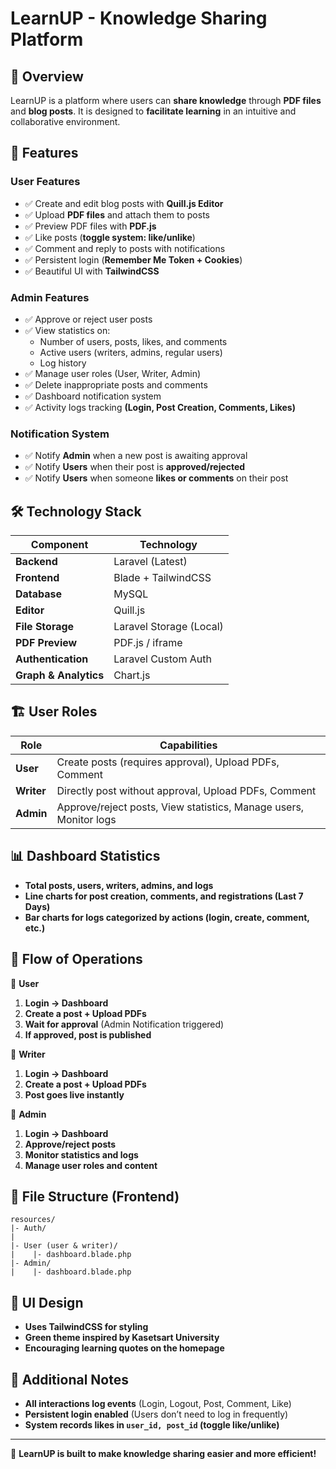 # LearnUP - Knowledge Sharing Platform

## 🌟 Overview
LearnUP is a platform where users can **share knowledge** through **PDF files** and **blog posts**. It is designed to **facilitate learning** in an intuitive and collaborative environment.

## 🚀 Features
### **User Features**
- ✅ Create and edit blog posts with **Quill.js Editor**
- ✅ Upload **PDF files** and attach them to posts
- ✅ Preview PDF files with **PDF.js**
- ✅ Like posts (**toggle system: like/unlike**)
- ✅ Comment and reply to posts with notifications
- ✅ Persistent login (**Remember Me Token + Cookies**)
- ✅ Beautiful UI with **TailwindCSS**

### **Admin Features**
- ✅ Approve or reject user posts
- ✅ View statistics on:
  - Number of users, posts, likes, and comments
  - Active users (writers, admins, regular users)
  - Log history
- ✅ Manage user roles (User, Writer, Admin)
- ✅ Delete inappropriate posts and comments
- ✅ Dashboard notification system
- ✅ Activity logs tracking **(Login, Post Creation, Comments, Likes)**

### **Notification System**
- ✅ Notify **Admin** when a new post is awaiting approval
- ✅ Notify **Users** when their post is **approved/rejected**
- ✅ Notify **Users** when someone **likes or comments** on their post

## 🛠️ Technology Stack
| Component      | Technology |
|---------------|------------|
| **Backend**   | Laravel (Latest) |
| **Frontend**  | Blade + TailwindCSS |
| **Database**  | MySQL |
| **Editor**    | Quill.js |
| **File Storage** | Laravel Storage (Local) |
| **PDF Preview** | PDF.js / iframe |
| **Authentication** | Laravel Custom Auth |
| **Graph & Analytics** | Chart.js |

## 🏗️ User Roles
| Role     | Capabilities |
|----------|--------------------------------------------------|
| **User** | Create posts (requires approval), Upload PDFs, Comment |
| **Writer** | Directly post without approval, Upload PDFs, Comment |
| **Admin** | Approve/reject posts, View statistics, Manage users, Monitor logs |

## 📊 Dashboard Statistics
- **Total posts, users, writers, admins, and logs**
- **Line charts for post creation, comments, and registrations (Last 7 Days)**
- **Bar charts for logs categorized by actions (login, create, comment, etc.)**

## 🔄 Flow of Operations
📌 **User**
1. **Login → Dashboard**
2. **Create a post + Upload PDFs**
3. **Wait for approval** (Admin Notification triggered)
4. **If approved, post is published**

📌 **Writer**
1. **Login → Dashboard**
2. **Create a post + Upload PDFs**
3. **Post goes live instantly**

📌 **Admin**
1. **Login → Dashboard**
2. **Approve/reject posts**
3. **Monitor statistics and logs**
4. **Manage user roles and content**

## 📂 File Structure (Frontend)
```
resources/
|- Auth/
|    
|- User (user & writer)/
|    |- dashboard.blade.php
|- Admin/
|    |- dashboard.blade.php
```

## 🎨 UI Design
- **Uses TailwindCSS for styling**
- **Green theme inspired by Kasetsart University**
- **Encouraging learning quotes on the homepage**

## 📌 Additional Notes
- **All interactions log events** (Login, Logout, Post, Comment, Like)
- **Persistent login enabled** (Users don’t need to log in frequently)
- **System records likes in `user_id, post_id` (toggle like/unlike)**

---
🚀 **LearnUP is built to make knowledge sharing easier and more efficient!**

